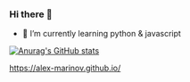 ### Hi there 👋

- 🌱 I’m currently learning python & javascript  

[![Anurag's GitHub stats](https://github-readme-stats.vercel.app/api?username=alex-marinov)](https://github.com/anuraghazra/github-readme-stats)  

<https://alex-marinov.github.io/>  

<!--
**alex-marinov/alex-marinov** is a ✨ _special_ ✨ repository because its `README.md` (this file) appears on your GitHub profile.

Here are some ideas to get you started:

- 🔭 I’m currently working on ...
- 🌱 I’m currently learning ...
- 👯 I’m looking to collaborate on ...
- 🤔 I’m looking for help with ...
- 💬 Ask me about ...
- 📫 How to reach me: ...
- 😄 Pronouns: ...
- ⚡ Fun fact: ...
-->
